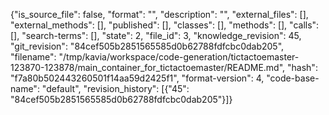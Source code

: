 {"is_source_file": false, "format": "", "description": "", "external_files": [], "external_methods": [], "published": [], "classes": [], "methods": [], "calls": [], "search-terms": [], "state": 2, "file_id": 3, "knowledge_revision": 45, "git_revision": "84cef505b2851565585d0b62788fdfcbc0dab205", "filename": "/tmp/kavia/workspace/code-generation/tictactoemaster-123870-123878/main_container_for_tictactoemaster/README.md", "hash": "f7a80b502443260501f14aa59d2425f1", "format-version": 4, "code-base-name": "default", "revision_history": [{"45": "84cef505b2851565585d0b62788fdfcbc0dab205"}]}